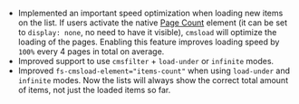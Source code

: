 - Implemented an important speed optimization when loading new items on the list.
  If users activate the native [Page Count](https://university.webflow.com/lesson/paginate-collection-lists#configure-pagination-settings) element (it can be set to `display: none`, no need to have it visible), `cmsload` will optimize the loading of the pages.
  Enabling this feature improves loading speed by `100%` every 4 pages in total on average.
- Improved support to use `cmsfilter` + `load-under` or `infinite` modes.
- Improved `fs-cmsload-element="items-count"` when using `load-under` and `infinite` modes. Now the lists will always show the correct total amount of items, not just the loaded items so far.
